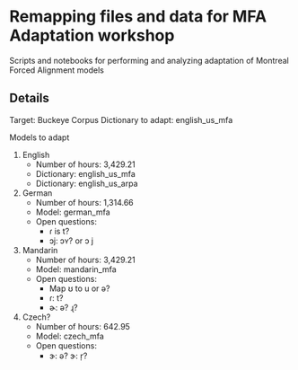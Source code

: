 # Remapping files and data for MFA Adaptation workshop

Scripts and notebooks for performing and analyzing adaptation of Montreal Forced Alignment models

## Details

Target: Buckeye Corpus
Dictionary to adapt: english_us_mfa

Models to adapt

1. English
   - Number of hours: 3,429.21
   - Dictionary: english_us_mfa
   - Dictionary: english_us_arpa
2. German
   - Number of hours: 1,314.66
   - Model: german_mfa
   - Open questions:
     - ɾ is t?
     - ɔj: ɔʏ? or ɔ j
3. Mandarin
   - Number of hours: 3,429.21
   - Model: mandarin_mfa
   - Open questions:
     - Map ʊ to u or ə?
     - ɾ: t?
     - ɚ: ə? ɻ?
4. Czech?
   - Number of hours: 642.95
   - Model: czech_mfa
   - Open questions:
     - ɝ: ə? ɝ: r̩?